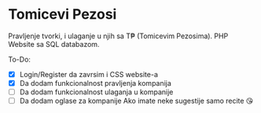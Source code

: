 # Tomicevi Pezosi
Pravljenje tvorki, i ulaganje u njih sa T₱ (Tomicevim Pezosima).
PHP Website sa SQL databazom.

To-Do:
- [X] Login/Register da zavrsim i CSS website-a
- [X] Da dodam funkcionalnost pravljenja kompanija
- [ ] Da dodam funkcionalnost ulaganja u kompanije
- [ ] Da dodam oglase za kompanije
Ako imate neke sugestije samo recite 😘
